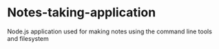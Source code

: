 # Notes-taking-application
Node.js application used for making notes using the command line tools and filesystem
